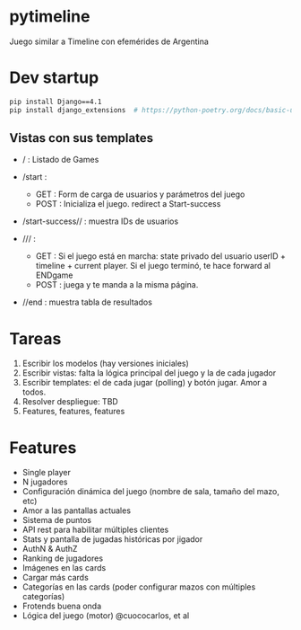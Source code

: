 # pytimeline
Juego similar a Timeline con efemérides de Argentina

# Dev startup

```bash
pip install Django==4.1
pip install django_extensions  # https://python-poetry.org/docs/basic-usage/

```

## Vistas con sus templates

* / : Listado de Games
* /start : 
    * GET : Form de carga de usuarios y parámetros del juego
    * POST : Inicializa el juego. redirect a Start-success

* /start-success/<gameID>/ :  muestra IDs de usuarios

* /<gameID>/<userID>/ : 
    * GET : Si el juego está en marcha: state privado del usuario userID + timeline + current player. Si el juego terminó, te hace forward al ENDgame
    * POST : juega y te manda a la misma página.

* /<gameID>/end : muestra tabla de resultados

# Tareas

1. Escribir los modelos (hay versiones iniciales)
1. Escribir vistas: falta la lógica principal del juego y la de cada jugador
1. Escribir templates: el de cada jugar (polling) y botón jugar. Amor a todos.
1. Resolver despliegue: TBD
1. Features, features, features

# Features

* Single player
* N jugadores
* Configuración dinámica del juego (nombre de sala, tamaño del mazo, etc)
* Amor a las pantallas actuales
* Sistema de puntos
* API rest para habilitar múltiples clientes
* Stats y pantalla de jugadas históricas por jigador
* AuthN & AuthZ
* Ranking de jugadores
* Imágenes en las cards
* Cargar más cards
* Categorías en las cards (poder configurar mazos con múltiples categorías)
* Frotends buena onda
* Lógica del juego (motor) @cuococarlos, et al
